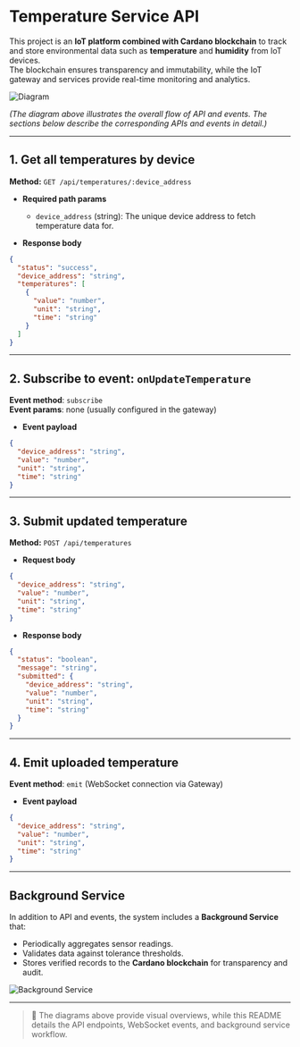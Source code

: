 # Temperature Service API

This project is an **IoT platform combined with Cardano blockchain** to track and store environmental data such as **temperature** and **humidity** from IoT devices.  
The blockchain ensures transparency and immutability, while the IoT gateway and services provide real-time monitoring and analytics.

![Diagram](./docs/images/temperature-diagram.png)

*(The diagram above illustrates the overall flow of API and events. The sections below describe the corresponding APIs and events in detail.)*

---

## 1. Get all temperatures by device
**Method:** `GET /api/temperatures/:device_address`

- **Required path params**  
  - `device_address` (string): The unique device address to fetch temperature data for.

- **Response body**
```json
{
  "status": "success",
  "device_address": "string",
  "temperatures": [
    {
      "value": "number",
      "unit": "string",
      "time": "string"
    }
  ]
}
```

---

## 2. Subscribe to event: `onUpdateTemperature`

**Event method**: `subscribe`  
**Event params**: none (usually configured in the gateway)  

- **Event payload**
```json
{
  "device_address": "string",
  "value": "number",
  "unit": "string",
  "time": "string"
}
```

---

## 3. Submit updated temperature
**Method:** `POST /api/temperatures`

- **Request body**
```json
{
  "device_address": "string",
  "value": "number",
  "unit": "string",
  "time": "string"
}
```

- **Response body**
```json
{
  "status": "boolean",
  "message": "string",
  "submitted": {
    "device_address": "string",
    "value": "number",
    "unit": "string",
    "time": "string"
  }
}
```

---

## 4. Emit uploaded temperature

**Event method**: `emit` (WebSocket connection via Gateway)  

- **Event payload**
```json
{
  "device_address": "string",
  "value": "number",
  "unit": "string",
  "time": "string"
}
```

---

## Background Service

In addition to API and events, the system includes a **Background Service** that:  
- Periodically aggregates sensor readings.  
- Validates data against tolerance thresholds.  
- Stores verified records to the **Cardano blockchain** for transparency and audit.  

![Background Service](./docs/images/background-service.png)

---

> 📌 The diagrams above provide visual overviews, while this README details the API endpoints, WebSocket events, and background service workflow.
